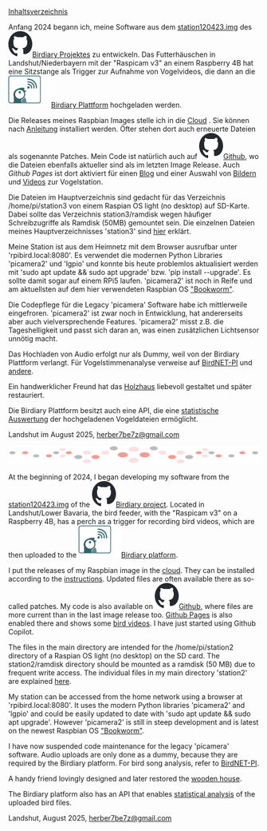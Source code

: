 <!--keywords[Birdiary,Github,README,Update]-->

[Inhaltsverzeichnis](contents.md)

Anfang 2024 begann ich, meine Software aus dem [station120423.img](https://uni-muenster.sciebo.de/s/ZZWtPM9miId9ctM)  des [ ![Github](github.svg)Birdiary Projektes](https://github.com/Birdiary/station) zu entwickeln. Das Futterhäuschen in Landshut/Niederbayern mit der "Raspicam v3" an einem Raspberry 4B hat eine Sitzstange als Trigger zur Aufnahme von Vogelvideos, die dann an die  [<img src="favicon.svg" alt="birdiary" style="zoom:67%;" />Birdiary Plattform](https://wiediversistmeingarten.org/view/station/87bab185-7630-461c-85e6-c04cf5bab180) hochgeladen werden.

Die Releases meines Raspbian Images stelle ich in die [Cloud](https://drive.google.com/drive/folders/11WduKyMzzzmW61bC7l0BlDjjx6e_ImHC) . Sie können nach [Anleitung](docs/buildimg/buildimg.md) installiert werden. Öfter stehen dort auch erneuerte Dateien als sogenannte Patches. Mein Code ist natürlich auch auf [![Github](github.svg)Github](https://github.com/herbbetz/betzBirdiary), wo die Dateien ebenfalls aktueller sind als im letzten Image Release. Auch *Github Pages* ist dort aktiviert für einen [Blog](https://herbbetz.github.io/betzBirdiary/) und einer Auswahl von [Bildern](https://herbbetz.github.io/betzBirdiary/station3/mybirds/mybirds.html) und [Videos](https://herbbetz.github.io/betzBirdiary/station3/keep/gallery.html) zur Vogelstation.

Die Dateien im Hauptverzeichnis sind gedacht für das Verzeichnis /home/pi/station3 von einem Raspian OS light (no desktop) auf SD-Karte. Dabei sollte das Verzeichnis station3/ramdisk wegen häufiger Schreibzugriffe als Ramdisk (50MB) gemountet sein. Die einzelnen Dateien meines Hauptverzeichnisses 'station3' sind [hier](filelist.md) erklärt.

Meine Station ist aus dem Heimnetz mit dem Browser ausrufbar unter 'rpibird.local:8080'. Es verwendet die modernen Python Libraries 'picamera2' und 'lgpio' und konnte bis heute problemlos aktualisiert werden mit 'sudo apt update && sudo apt upgrade' bzw. 'pip install --upgrade'. Es sollte damit sogar auf einem RPi5 laufen. 'picamera2' ist noch in Reife und am aktuellsten auf dem hier verwendeten Raspbian OS ["Bookworm"](docs/sysConfig/buildSystem.md). 

Die Codepflege für die Legacy 'picamera' Software habe ich mittlerweile eingefroren. 'picamera2' ist zwar noch in Entwicklung, hat andererseits aber auch vielversprechende Features. 'picamera2' misst z.B. die Tageshelligkeit und passt sich daran an, was einen zusätzlichen Lichtsensor unnötig macht. 

Das Hochladen von Audio erfolgt nur als Dummy, weil von der Birdiary Plattform verlangt. Für Vogelstimmenanalyse verweise auf [BirdNET-PI](https://github.com/mcguirepr89/BirdNET-Pi) und [andere](wav/audio.md). 

Ein handwerklicher Freund hat das [Holzhaus](docs/birdhouse/birdhouse.md) liebevoll gestaltet und später restauriert.

Die Birdiary Plattform besitzt auch eine API, die eine [statistische Auswertung](statist/doc/statsREADME.md) der hochgeladenen Vogeldateien ermöglicht.

Landshut im August 2025, herber7be7z@gmail.com



![divider](divider.png)

At the beginning of 2024, I began developing my software from the [station120423.img](https://uni-muenster.sciebo.de/s/ZZWtPM9miId9ctM) of the [ ![Github](github.svg)Birdiary project](https://github.com/Birdiary/station). Located in Landshut/Lower Bavaria, the bird feeder, with the "Raspicam v3" on a Raspberry 4B, has a perch as a trigger for recording bird videos, which are then uploaded to the [<img src="favicon.svg" alt="birdiary" style="zoom:67%;" />Birdiary platform](https://wiediversistmeingarten.org/view/station/87bab185-7630-461c-85e6-c04cf5bab180).

I put the releases of my Raspbian image in the [cloud](https://dateicloud.de/index.php/s/KSkjG6K5Nm6BnaH). They can be installed according to the [instructions](buildimg/buildimg.md). Updated files are often available there as so-called patches. My code is also available on [![Github](github.svg)Github](https://github.com/herbbetz/betzBirdiary), where files are more current than in the last image release too. [Github Pages](https://herbbetz.github.io/betzBirdiary/station3/mybirds/mybirds.html) is also enabled there and shows some [bird videos](https://herbbetz.github.io/betzBirdiary/station3/keep/gallery.html). I have just started using Github Copilot.

The files in the main directory are intended for the /home/pi/station2 directory of a Raspian OS light (no desktop) on the SD card. The station2/ramdisk directory should be mounted as a ramdisk (50 MB) due to frequent write access. The individual files in my main directory 'station2' are explained [here](filelist.md).

My station can be accessed from the home network using a browser at 'rpibird.local:8080'. It uses the modern Python libraries 'picamera2' and 'lgpio' and could be easily updated to date with 'sudo apt update && sudo apt upgrade'. However 'picamera2' is still in steep development and is latest on the newest Raspbian OS ["Bookworm"](docs/sysConfig/buildSystem.md).

I have now suspended code maintenance for the legacy 'picamera' software. Audio uploads are only done as a dummy, because they are required by the Birdiary platform. For bird song analysis, refer to [BirdNET-PI](https://github.com/mcguirepr89/BirdNET-Pi).

A handy friend lovingly designed and later restored the [wooden house](docs/birdhouse/birdhouse.md).

The Birdiary platform also has an API that enables [statistical analysis](statist/doc/statsREADME.md) of the uploaded bird files.

Landshut, August 2025, herber7be7z@gmail.com